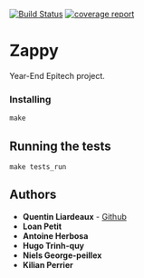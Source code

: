 [![Build Status](https://gitlab.nwmqpa.com/qLiardeaux/PSU_zappy_2018/badges/master/build.svg)](https://gitlab.nwmqpa.com/qLiardeaux/PSU_zappy_2018/pipelines/)
[![coverage report](https://gitlab.nwmqpa.com/qLiardeaux/PSU_zappy_2018/badges/master/coverage.svg)](https://gitlab.nwmqpa.com/qLiardeaux/PSU_zappy_2018/commits/master)
# Zappy

Year-End Epitech project.

### Installing

```
make
```

## Running the tests

```
make tests_run
```

## Authors

* **Quentin Liardeaux** - [Github](https://github.com/LiardeauxQ)
* **Loan Petit**
* **Antoine Herbosa**
* **Hugo Trinh-quy**
* **Niels George-peillex**
* **Kilian Perrier**